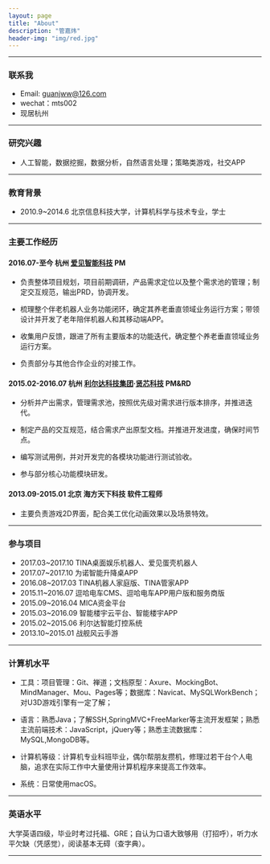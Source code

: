 ```yaml
---
layout: page
title: "About"
description: "管嘉炜"
header-img: "img/red.jpg"
---
```

------
### 联系我
    
- Email: guanjww@126.com
- wechat：mts002
- 现居杭州
    

------
### 研究兴趣 
    
- 人工智能，数据挖掘，数据分析，自然语言处理；策略类游戏，社交APP
      

------    
### 教育背景
    
- 2010.9~2014.6 北京信息科技大学，计算机科学与技术专业，学士
     

------
### 主要工作经历
    
#### 2016.07-至今 杭州 [爱见智能科技](http://www.iaijian.com) PM
- 负责整体项目规划，项目前期调研，产品需求定位以及整个需求池的管理；制定交互规范，输出PRD，协调开发。
    
- 梳理整个伴老机器人业务功能闭环，确定其养老垂直领域业务运行方案；带领设计并开发了老年陪伴机器人和其移动端APP。
    
- 收集用户反馈，跟进了所有主要版本的功能迭代，确定整个养老垂直领域业务运行方案。
    
- 负责部分与其他合作企业的对接工作。
           
#### 2015.02-2016.07 杭州 [利尔达科技集团](http://www.lierda.com)·[贤芯科技](http://www.senthink.com) PM&RD 
- 分析并产出需求，管理需求池，按照优先级对需求进行版本排序，并推进迭代。
     
- 制定产品的交互规范，结合需求产出原型文档。并推进开发进度，确保时间节点。
    
- 编写测试用例，并对开发完的各模块功能进行测试验收。
    
- 参与部分核心功能模块研发。
       
#### 2013.09-2015.01 北京 海方天下科技 软件工程师 
- 主要负责游戏2D界面，配合美工优化动画效果以及场景特效。
      

------
### 参与项目
      
- 2017.03~2017.10 TINA桌面娱乐机器人、爱见蛋壳机器人     
- 2017.07~2017.10 为诺智能升降桌APP
- 2016.08~2017.03 TINA机器人家庭版、TINA管家APP
- 2015.11~2016.07 逗哈电车CMS、逗哈电车APP用户版和服务商版
- 2015.09~2016.04 MICA资金平台
- 2015.03~2016.09 智能楼宇云平台、智能楼宇APP
- 2015.02~2015.06 利尔达智能灯控系统
- 2013.10~2015.01 战舰风云手游
    

------
### 计算机水平
    
- 工具：项目管理：Git、禅道；文档原型：Axure、MockingBot、MindManager、Mou、Pages等；数据库：Navicat、MySQLWorkBench；对U3D游戏引擎有一定了解；
     
- 语言：熟悉Java；了解SSH,SpringMVC+FreeMarker等主流开发框架；熟悉主流前端技术：JavaScript，jQuery等；熟悉主流数据库：MySQL,MongoDB等。
     
- 计算机等级：计算机专业科班毕业，偶尔帮朋友攒机，修理过若干台个人电脑，追求在实际工作中大量使用计算机程序来提高工作效率。
     
- 系统：日常使用macOS。  
     

------
### 英语水平
    
大学英语四级，毕业时考过托福、GRE；自认为口语大致够用（打招呼），听力水平欠缺（凭感觉），阅读基本无碍（查字典）。
    

------
     

<center>
</center>






